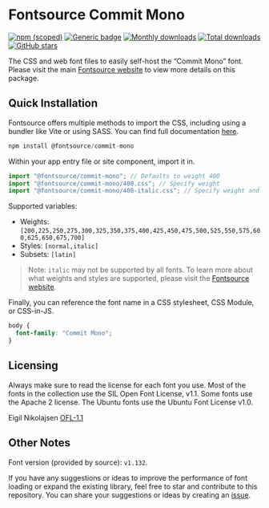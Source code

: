 # Fontsource Commit Mono

[![npm (scoped)](https://img.shields.io/npm/v/@fontsource/commit-mono?color=brightgreen)](https://www.npmjs.com/package/@fontsource/commit-mono) [![Generic badge](https://img.shields.io/badge/fontsource-passing-brightgreen)](https://github.com/fontsource/fontsource) [![Monthly downloads](https://badgen.net/npm/dm/@fontsource/commit-mono)](https://github.com/fontsource/fontsource) [![Total downloads](https://badgen.net/npm/dt/@fontsource/commit-mono)](https://github.com/fontsource/fontsource) [![GitHub stars](https://img.shields.io/github/stars/fontsource/fontsource.svg?style=social&label=Star)](https://github.com/fontsource/fontsource/stargazers)

The CSS and web font files to easily self-host the “Commit Mono” font. Please visit the main [Fontsource website](https://fontsource.org/fonts/commit-mono) to view more details on this package.

## Quick Installation

Fontsource offers multiple methods to import the CSS, including using a bundler like Vite or using SASS. You can find full documentation [here](https://fontsource.org/docs/getting-started/introduction).

```javascript
npm install @fontsource/commit-mono
```

Within your app entry file or site component, import it in.

```javascript
import "@fontsource/commit-mono"; // Defaults to weight 400
import "@fontsource/commit-mono/400.css"; // Specify weight
import "@fontsource/commit-mono/400-italic.css"; // Specify weight and style
```

Supported variables:
- Weights: `[200,225,250,275,300,325,350,375,400,425,450,475,500,525,550,575,600,625,650,675,700]`
- Styles: `[normal,italic]`
- Subsets: `[latin]`

> Note: `italic` may not be supported by all fonts. To learn more about what weights and styles are supported, please visit the [Fontsource website](https://fontsource.org/fonts/commit-mono).

Finally, you can reference the font name in a CSS stylesheet, CSS Module, or CSS-in-JS.

```css
body {
  font-family: "Commit Mono";
}
```

## Licensing
Always make sure to read the license for each font you use. Most of the fonts in the collection use the SIL Open Font License, v1.1. Some fonts use the Apache 2 license. The Ubuntu fonts use the Ubuntu Font License v1.0.

Eigil Nikolajsen
[OFL-1.1](https://github.com/eigilnikolajsen/commit-mono/blob/v1.143/src/txt/license.txt)

## Other Notes
Font version (provided by source): `v1.132`.

If you have any suggestions or ideas to improve the performance of font loading or expand the existing library, feel free to star and contribute to this repository. You can share your suggestions or ideas by creating an [issue](https://github.com/fontsource/fontsource/issues).